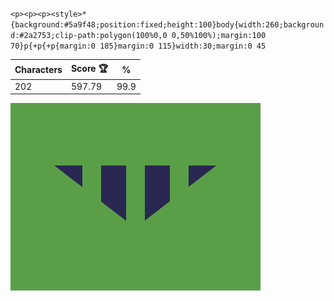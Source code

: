 `<p><p><p><style>*{background:#5a9f48;position:fixed;height:100}body{width:260;background:#2a2753;clip-path:polygon(100%0,0 0,50%100%);margin:100 70}p{+p{+p{margin:0 185}margin:0 115}width:30;margin:0 45`

| Characters | Score 🏆 | %    |
| ---------- | -------- | ---- |
| 202        | 597.79   | 99.9 |

![](/2025/Apr2025/22/20250422.png)
